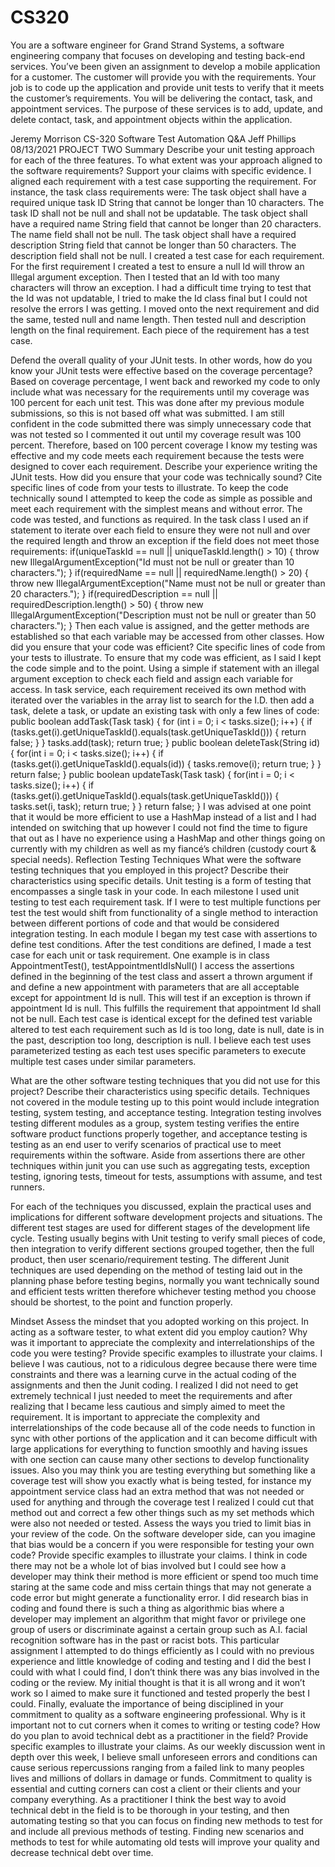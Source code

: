 # CS320
You are a software engineer for Grand Strand Systems, a software engineering company that focuses on developing and testing back-end services. You’ve been given an assignment to develop a mobile application for a customer. The customer will provide you with the requirements. Your job is to code up the application and provide unit tests to verify that it meets the customer’s requirements. You will be delivering the contact, task, and appointment services. The purpose of these services is to add, update, and delete contact, task, and appointment objects within the application.


Jeremy Morrison
CS-320 Software Test Automation Q&A
Jeff Phillips
08/13/2021
PROJECT TWO
Summary
Describe your unit testing approach for each of the three features.
To what extent was your approach aligned to the software requirements? Support your claims with specific evidence.
I aligned each requirement with a test case supporting the requirement. For instance, the task class requirements were:
The task object shall have a required unique task ID String that cannot be longer than 10 characters. The task ID shall not be null and shall not be updatable.
The task object shall have a required name String field that cannot be longer than 20 characters. The name field shall not be null.
The task object shall have a required description String field that cannot be longer than 50 characters. The description field shall not be null.
I created a test case for each requirement. For the first requirement I created a test to ensure a null Id will throw an Illegal argument exception. Then I tested that an Id with too many characters will throw an exception. I had a difficult time trying to test that the Id was not updatable, I tried to make the Id class final but I could not resolve the errors I was getting. I moved onto the next requirement and did the same, tested null and name length. Then tested null and description length on the final requirement. Each piece of the requirement has a test case.

Defend the overall quality of your JUnit tests. In other words, how do you know your JUnit tests were effective based on the coverage percentage?
Based on coverage percentage, I went back and reworked my code to only include what was necessary for the requirements until my coverage was 100 percent for each unit test. This was done after my previous module submissions, so this is not based off what was submitted. I am still confident in the code submitted there was simply unnecessary code that was not tested so I commented it out until my coverage result was 100 percent. Therefore, based on 100 percent coverage I know my testing was effective and my code meets each requirement because the tests were designed to cover each requirement.
Describe your experience writing the JUnit tests.
How did you ensure that your code was technically sound? Cite specific lines of code from your tests to illustrate.
To keep the code technically sound I attempted to keep the code as simple as possible and meet each requirement with the simplest means and without error. The code was tested, and functions as required. In the task class I used an if statement to iterate over each field to ensure they were not null and over the required length and throw an exception if the field does not meet those requirements:
	if(uniqueTaskId == null || uniqueTaskId.length() > 10) {
		throw new IllegalArgumentException("Id must not be null or greater than 10 characters.");
		}
	if(requiredName == null || requiredName.length() > 20) {
		throw new IllegalArgumentException("Name must not be null or greater than 20 characters.");
		}
	if(requiredDescription == null || requiredDescription.length() > 50) {
		throw new IllegalArgumentException("Description must not be null or greater than 50 characters.");
		}
Then each value is assigned, and the getter methods are established so that each variable may be accessed from other classes.
How did you ensure that your code was efficient? Cite specific lines of code from your tests to illustrate.
To ensure that my code was efficient, as I said I kept the code simple and to the point. Using a simple if statement with an illegal argument exception to check each field and assign each variable for access. In task service, each requirement received its own method with iterated over the variables in the array list to search for the I.D. then add a task, delete a task, or update an existing task with only a few lines of code:
	public boolean addTask(Task task) {
	        for (int i = 0; i < tasks.size(); i++) {
	             if (tasks.get(i).getUniqueTaskId().equals(task.getUniqueTaskId())) {
	                 return false;
	             }
	        }
	        tasks.add(task);
	        return true;
	    }
		public boolean deleteTask(String id) {
	      for(int i = 0; i < tasks.size(); i++) {
	        if (tasks.get(i).getUniqueTaskId().equals(id)) {
	          tasks.remove(i);
	          return true;
	        }
	      }
	      return false;
	    }
		public boolean updateTask(Task task) {
	      for(int i = 0; i < tasks.size(); i++) {
	        if (tasks.get(i).getUniqueTaskId().equals(task.getUniqueTaskId())) {
	          tasks.set(i, task);
	          return true;
	        }
	      }
	      return false;
	    }
I was advised at one point that it would be more efficient to use a HashMap instead of a list and I had intended on switching that up however I could not find the time to figure that out as I have no experience using a HashMap and other things going on currently with my children as well as my fiancé’s children (custody court & special needs).
Reflection
Testing Techniques
What were the software testing techniques that you employed in this project? Describe their characteristics using specific details.
Unit testing is a form of testing that encompasses a single task in your code. In each milestone I used unit testing to test each requirement task. If I were to test multiple functions per test the test would shift from functionality of a single method to interaction between different portions of code and that would be considered integration testing. 
In each module I began my test case with assertions to define test conditions. After the test conditions are defined, I made a test case for each unit or task requirement. One example is in class AppointmentTest(), testAppointmentIdIsNull() I access the assertions defined in the beginning of the test class and assert a thrown argument if and define a new appointment with parameters that are all acceptable except for appointment Id is null. This will test if an exception is thrown if appointment Id is null. This fulfills the requirement that appointment Id shall not be null. Each test case is identical except for the defined test variable altered to test each requirement such as Id is too long, date is null, date is in the past, description too long, description is null. I believe each test uses parameterized testing as each test uses specific parameters to execute multiple test cases under similar parameters. 

What are the other software testing techniques that you did not use for this project? Describe their characteristics using specific details.
Techniques not covered in the module testing up to this point would include integration testing, system testing, and acceptance testing. Integration testing involves testing different modules as a group, system testing verifies the entire software product functions properly together, and acceptance testing is testing as an end user to verify scenarios of practical use to meet requirements within the software. 
Aside from assertions there are other techniques within junit you can use such as aggregating tests, exception testing, ignoring tests, timeout for tests, assumptions with assume, and test runners. 

For each of the techniques you discussed, explain the practical uses and implications for different software development projects and situations.
The different test stages are used for different stages of the development life cycle. Testing usually begins with Unit testing to verify small pieces of code, then integration to verify different sections grouped together, then the full product, then user scenario/requirement testing. The different Junit techniques are used depending on the method of testing laid out in the planning phase before testing begins, normally you want technically sound and efficient tests written therefore whichever testing method you choose should be shortest, to the point and function properly.

Mindset
Assess the mindset that you adopted working on this project. In acting as a software tester, to what extent did you employ caution? Why was it important to appreciate the complexity and interrelationships of the code you were testing? Provide specific examples to illustrate your claims.
I believe I was cautious, not to a ridiculous degree because there were time constraints and there was a learning curve in the actual coding of the assignments and then the Junit coding. I realized I did not need to get extremely technical I just needed to meet the requirements and after realizing that I became less cautious and simply aimed to meet the requirement.
It is important to appreciate the complexity and interrelationships of the code because all of the code needs to function in sync with other portions of the application and it can become difficult with large applications for everything to function smoothly and having issues with one section can cause many other sections to develop functionality issues. Also you may think you are testing everything but something like a coverage test will show you exactly what is being tested, for instance my appointment service class had an extra method that was not needed or used for anything and through the coverage test I realized I could cut that method out and correct a few other things such as my set methods which were also not needed or tested.
Assess the ways you tried to limit bias in your review of the code. On the software developer side, can you imagine that bias would be a concern if you were responsible for testing your own code? Provide specific examples to illustrate your claims.
I think in code there may not be a whole lot of bias involved but I could see how a developer may think their method is more efficient or spend too much time staring at the same code and miss certain things that may not generate a code error but might generate a functionality error. I did research bias in coding and found there is such a thing as algorithmic bias where a developer may implement an algorithm that might favor or privilege one group of users or discriminate against a certain group such as A.I. facial recognition software has in the past or racist bots. This particular assignment I attempted to do things efficiently as I could with no previous experience and little knowledge of coding and testing and I did the best I could with what I could find, I don’t think there was any bias involved in the coding or the review. My initial thought is that it is all wrong and it won’t work so I aimed to make sure it functioned and tested properly the best I could.
Finally, evaluate the importance of being disciplined in your commitment to quality as a software engineering professional. Why is it important not to cut corners when it comes to writing or testing code? How do you plan to avoid technical debt as a practitioner in the field? Provide specific examples to illustrate your claims.
As our weekly discussion went in depth over this week, I believe small unforeseen errors and conditions can cause serious repercussions ranging from a failed link to many peoples lives and millions of dollars in damage or funds. Commitment to quality is essential and cutting corners can cost a client or their clients and your company everything. As a practitioner I think the best way to avoid technical debt in the field is to be thorough in your testing, and then automating testing so that you can focus on finding new methods to test for and include all previous methods of testing. Finding new scenarios and methods to test for while automating old tests will improve your quality and decrease technical debt over time.
